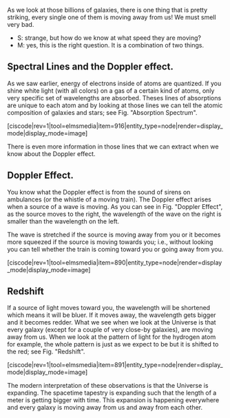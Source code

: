 As we look at those billions of galaxies, there is one thing that is pretty striking, every single one of them is moving away from us! We must smell very bad.

- S: strange, but how do we know at what speed they are moving?
- M: yes, this is the right question. It is a combination of two things.

## Spectral Lines and the Doppler effect.

As we saw earlier, energy of electrons inside of atoms are quantized. If you shine white light (with all colors) on a gas of a certain kind of atoms, only very specific set of wavelengths are absorbed. Theses lines of absorptions are unique to each atom and by looking at those lines we can tell the atomic composition of galaxies and stars; see Fig. "Absorption Spectrum".

[ciscode|rev=1|tool=elmsmedia|item=916|entity_type=node|render=display_mode|display_mode=image]

There is even more information in those lines that we can extract when we know about the Doppler effect.

## Doppler Effect.

You know what the Doppler effect is from the sound of sirens on ambulances (or the whistle of a moving train). The Doppler effect arises when a source of a wave is moving. As you can see in Fig. "Doppler Effect", as the source moves to the right, the wavelength of the wave on the right is smaller than the wavelength on the left.

The wave is stretched if the source is moving away from you or it becomes more squeezed if the source is moving towards you; i.e., without looking you can tell whether the train is coming toward you or going away from you.

[ciscode|rev=1|tool=elmsmedia|item=890|entity_type=node|render=display_mode|display_mode=image]

## Redshift

If a source of light moves toward you, the wavelength will be shortened which means it will be bluer. If it moves away, the wavelength gets bigger and it becomes redder. What we see when we look at the Universe is that every galaxy (except for a couple of very close-by galaxies), are moving away from us. When we look at the pattern of light for the hydrogen atom for example, the whole pattern is just as we expect to be but it is shifted to the red; see Fig. "Redshift".

[ciscode|rev=1|tool=elmsmedia|item=891|entity_type=node|render=display_mode|display_mode=image]

The modern interpretation of these observations is that the Universe is expanding. The spacetime tapestry is expanding such that the length of a meter is getting bigger with time. This expansion is happening everywhere and every galaxy is moving away from us and away from each other.